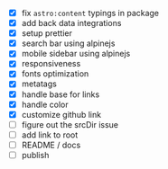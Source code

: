 - [x] fix `astro:content` typings in package
- [x] add back data integrations
- [x] setup prettier
- [x] search bar using alpinejs
- [x] mobile sidebar using alpinejs
- [x] responsiveness
- [x] fonts optimization
- [x] metatags
- [x] handle base for links
- [x] handle color
- [x] customize github link
- [ ] figure out the srcDir issue
- [ ] add link to root
- [ ] README / docs
- [ ] publish